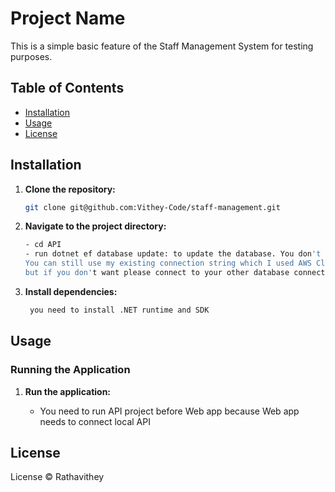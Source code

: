 # Project Name

This is a simple basic feature of the Staff Management System for testing purposes.

## Table of Contents

- [Installation](#installation)
- [Usage](#usage)
- [License](#license)

## Installation

1. **Clone the repository:**

    ```bash
    git clone git@github.com:Vithey-Code/staff-management.git
    ```

2. **Navigate to the project directory:**

    ```bash
    - cd API
    - run dotnet ef database update: to update the database. You don't need to add a new migration.
    You can still use my existing connection string which I used AWS Cloud,
    but if you don't want please connect to your other database connection string, I used MYSQL Database.
    ```

3. **Install dependencies:**

    ```bash
     you need to install .NET runtime and SDK
    ```

## Usage

### Running the Application

1. **Run the application:**

   - You need to run API project before Web app because Web app needs to connect local API

## License

License © Rathavithey

